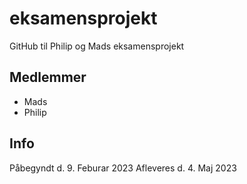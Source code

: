 # eksamensprojekt
GitHub til Philip og Mads eksamensprojekt

## Medlemmer 
- Mads 
- Philip 


## Info 
Påbegyndt d. 9. Feburar 2023
Afleveres d. 4. Maj 2023

